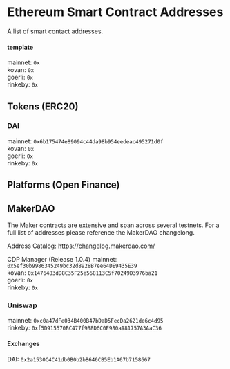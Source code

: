 # Ethereum Smart Contract Addresses
A list of smart contact addresses.

#### template
mainnet: `0x` <br/>
kovan: `0x` <br/>
goerli: `0x` <br/>
rinkeby: `0x` <br/>

## Tokens (ERC20)

### DAI
mainnet: `0x6b175474e89094c44da98b954eedeac495271d0f` <br/>
kovan: `0x` <br/>
goerli: `0x` <br/>
rinkeby: `0x` <br/>

## Platforms (Open Finance)

## MakerDAO
The Maker contracts are extensive and span across several testnets. For a full list of addresses please reference the MakerDAO changelong.

Address Catalog: https://changelog.makerdao.com/ 

CDP Manager (Release 1.0.4)
mainnet: `0x5ef30b9986345249bc32d8928B7ee64DE9435E39` <br/>
kovan: `0x1476483dD8C35F25e568113C5f70249D3976ba21` <br/>
goerli: `0x` <br/>
rinkeby: `0x` <br/>

### Uniswap

mainnet: `0xc0a47dFe034B400B47bDaD5FecDa2621de6c4d95` <br/>
rinkeby: `0xf5D915570BC477f9B8D6C0E980aA81757A3AaC36` <br/>

#### Exchanges

DAI: `0x2a1530C4C41db0B0b2bB646CB5Eb1A67b7158667` <br/>
